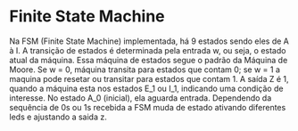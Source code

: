 # Finite State Machine

Na FSM (Finite State Machine) implementada, há 9 estados sendo eles de A à I.
A transição de estados é determinada pela entrada w, ou seja, o estado atual da máquina.
Essa máquina de estados segue o padrão da Máquina de Moore.
Se w = 0, máquina transita para estados que contam 0; se w = 1 a maquina pode resetar ou transitar para estados que contam 1.
A saída Z é 1, quando a máquina esta nos estados E_1 ou I_1, indicando uma condição de interesse.
No estado A_0 (inicial), ela aguarda entrada. Dependendo da sequência de 0s ou 1s recebida a  FSM muda de estado ativando diferentes leds e ajustando a saida z.
